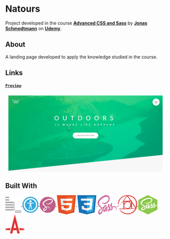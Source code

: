 # Natours

Project developed in the course **[Advanced CSS and Sass](https://www.udemy.com/course/advanced-css-and-sass)** by **[Jonas Schmedtmann](https://www.udemy.com/user/jonasschmedtmann)** on **[Udemy](https://www.udemy.com)**.

## About

A landing page developed to apply the knowledge studied in the course.

## Links

**[`Preview`](https://alexbleggi.netlify.app/preview/natours)**

<img src="https://github.com/alexbjr369/alexbjr369/blob/main/images/natours.png" alt="Natours">

## Built With

<div style="display: inline_block">
  <a href="https://en.bem.info/methodology" target="_blank">
    <img align="center" alt="BEM Methodology" height="50" width="50" src="https://github.com/alexbjr369/alexbjr369/blob/main/icons/bem-methodology-gray.svg">
  </a>
  <a href="https://developer.mozilla.org/en-US/docs/Web/Accessibility" target="_blank">
    <img align="center" alt="web-accessibility" height="50" width="50" src="https://github.com/alexbjr369/alexbjr369/blob/main/icons/web-accessibility.png">
  </a>
  <a href="https://sass-guidelin.es/" target="_blank">
    <img align="center" alt="Sass Guidelines" height="50" width="50" src="https://github.com/alexbjr369/alexbjr369/blob/main/icons/sass-guidelines.png">
  </a>
  <a href="https://developer.mozilla.org/en-US/docs/Web/HTML" target="_blank">
    <img align="center" alt="HTML" height="60" width="60" src="https://github.com/alexbjr369/alexbjr369/blob/main/icons/html.svg">
  </a>
  <a href="https://developer.mozilla.org/en-US/docs/Web/CSS" target="_blank">
    <img align="center" alt="CSS" height="60" width="60" src="https://github.com/alexbjr369/alexbjr369/blob/main/icons/css.svg">
  </a>
  <a href="https://sass-lang.com/" target="_blank">
    <img align="center" alt="SCSS" height="60" width="60" src="https://github.com/alexbjr369/alexbjr369/blob/main/icons/sass.svg">
  </a>
  <a href="https://www.npmjs.com/package/postcss" target="_blank">
    <img align="center" alt="PostCSS" height="60" width="60" src="https://github.com/alexbjr369/alexbjr369/blob/main/icons/postcss.svg">
  </a>
  <a href="https://www.npmjs.com/package/node-sass" target="_blank">
    <img align="center" alt="Node Sass" height="60" width="60" src="https://github.com/alexbjr369/alexbjr369/blob/main/icons/node-sass.svg">
  </a>
  <a href="https://www.npmjs.com/package/autoprefixer" target="_blank">
    <img align="center" alt="Autoprefixer" height="60" width="60" src="https://github.com/alexbjr369/alexbjr369/blob/main/icons/autoprefixer.svg">
  </a>
</div>

